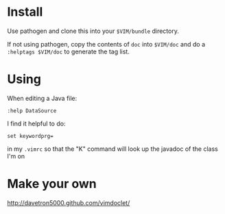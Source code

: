 # Install

Use pathogen and clone this into your `$VIM/bundle` directory.

If not using pathogen, copy the contents of `doc` into `$VIM/doc` and do a `:helptags $VIM/doc` to generate the tag list.

# Using

When editing a Java file:

    :help DataSource

I find it helpful to do:

    set keywordprg=

in my `.vimrc` so that the "K" command will look up the javadoc of the class I'm on

# Make your own

http://davetron5000.github.com/vimdoclet/
